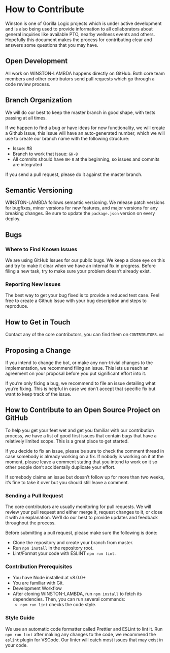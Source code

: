 # How to Contribute

Winston is one of Gorilla Logic projects which is under active development and is also being used to provide information to all collaborators about general inquiries like available PTO, nearby wellness events and others. Hopefully this document makes the process for contributing clear and answers some questions that you may have.

## Open Development

All work on WINSTON-LAMBDA happens directly on GitHub. Both core team members and other contributors send pull requests which go through a code review process.

## Branch Organization

We will do our best to keep the master branch in good shape, with tests passing at all times.

If we happen to find a bug or have ideas for new functionality, we will create a Github Issue, this issue will have an auto-generated number, which we will use to create our branch name with the following structure:

- Issue: #8
- Branch to work that issue: `GH-8`
- All commits should have `GH-8` at the beginning, so issues and commits are integrated

If you send a pull request, please do it against the master branch.

## Semantic Versioning

WINSTON-LAMBDA follows semantic versioning. We release patch versions for bugfixes, minor versions for new features, and major versions for any breaking changes. Be sure to update the `package.json` version on every deploy.

## Bugs

### Where to Find Known Issues

We are using GitHub Issues for our public bugs. We keep a close eye on this and try to make it clear when we have an internal fix in progress. Before filing a new task, try to make sure your problem doesn’t already exist.

### Reporting New Issues

The best way to get your bug fixed is to provide a reduced test case. Feel free to create a Github Issue with your bug description and steps to reproduce.

## How to Get in Touch

Contact any of the core contributors, you can find them on `CONTRIBUTORS.md`

## Proposing a Change

If you intend to change the bot, or make any non-trivial changes to the implementation, we recommend filing an issue. This lets us reach an agreement on your proposal before you put significant effort into it.

If you’re only fixing a bug, we recommend to file an issue detailing what you’re fixing. This is helpful in case we don’t accept that specific fix but want to keep track of the issue.

## How to Contribute to an Open Source Project on GitHub

To help you get your feet wet and get you familiar with our contribution process, we have a list of good first issues that contain bugs that have a relatively limited scope. This is a great place to get started.

If you decide to fix an issue, please be sure to check the comment thread in case somebody is already working on a fix. If nobody is working on it at the moment, please leave a comment stating that you intend to work on it so other people don’t accidentally duplicate your effort.

If somebody claims an issue but doesn’t follow up for more than two weeks, it’s fine to take it over but you should still leave a comment.

### Sending a Pull Request

The core contributors are usually monitoring for pull requests. We will review your pull request and either merge it, request changes to it, or close it with an explanation. We’ll do our best to provide updates and feedback throughout the process.

Before submitting a pull request, please make sure the following is done:

- Clone the repository and create your branch from master.
- Run `npm install` in the repository root.
- Lint/Format your code with ESLINT `npm run lint`.

### Contribution Prerequisites

- You have Node installed at v8.0.0+
- You are familiar with Git.
- Development Workflow
- After cloning WINSTON-LAMBDA, run `npm install` to fetch its dependencies. Then, you can run several commands:
  - `npm run lint` checks the code style.

### Style Guide

We use an automatic code formatter called Prettier and ESLint to lint it. Run `npm run lint` after making any changes to the code, we recommend the `eslint` plugin for VSCode. Our linter will catch most issues that may exist in your code.
